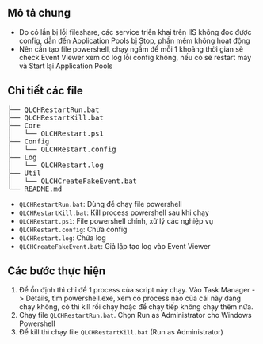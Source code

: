 ## Mô tả chung
- Do có lần bị lỗi fileshare, các service triển khai trên IIS không đọc được config, dẫn đến Application Pools bị Stop, phần mềm không hoạt động
- Nên cần tạo file powershell, chạy ngầm để mỗi 1 khoảng thời gian sẽ check Event Viewer xem có log lỗi config không, nếu có sẽ restart máy và Start lại Application Pools

## Chi tiết các file
<pre>
├── QLCHRestartRun.bat
├── QLCHRestartKill.bat
├── Core
│   └── QLCHRestart.ps1
├── Config
│   └── QLCHRestart.config
├── Log
│   └── QLCHRestart.log
├── Util
│   └── QLCHCreateFakeEvent.bat
└── README.md </pre>

* `QLCHRestartRun.bat`: Dùng để chạy file powershell
* `QLCHRestartKill.bat`: Kill process powershell sau khi chạy
* `QLCHRestart.ps1`: File powershell chính, xử lý các nghiệp vụ
* `QLCHRestart.config`: Chứa config
* `QLCHRestart.log`: Chứa log
* `QLCHCreateFakeEvent.bat`: Giả lập tạo log vào Event Viewer

## Các bước thực hiện

1. Để ổn định thì chỉ để 1 process của script này chạy. Vào Task Manager -> Details, tìm powershell.exe, xem có process nào của cái này đang chạy không, có thì kill rồi chạy hoặc để chạy tiếp không chạy thêm nữa.
2. Chạy file `QLCHRestartRun.bat`. Chọn Run as Administrator cho Windows Powershell
3. Để kill thì chạy file `QLCHRestartKill.bat` (Run as Administrator)

